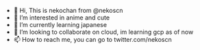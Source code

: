 - 👋 Hi, This is nekochan from @nekoscn
- 👀 I’m interested in anime and cute
- 🌱 I’m currently learning japanese
- 💞️ I’m looking to collaborate on cloud, im learning gcp as of now
- 📫 How to reach me, you can go to twitter.com/nekoscn

<!---
nekoscn/nekoscn is a ✨ special ✨ repository because its `README.md` (this file) appears on your GitHub profile.
You can click the Preview link to take a look at your changes.
--->
